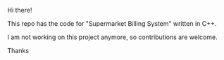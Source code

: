 Hi there!

This repo has the code for "Supermarket Billing System" written in C++. 

I am not working on this project anymore, so contributions are welcome.

Thanks
